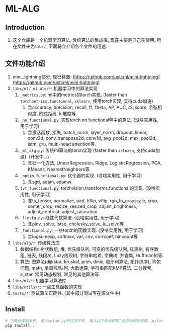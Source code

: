 # ML-ALG


## Introduction
1. 这个仓库是一个机器学习算法, 传统算法的集成库, 现在主要是自己在使用. 所在文件夹为`libs/`, 下面将会介绍各个文件的用途.



## 文件功能介绍
1. mini_lightning部分, 现已移置: [https://github.com/ustcml/mini-lightning](https://github.com/ustcml/mini-lightning)
2. `libs/ml/_ml_alg/*`: 机器学习中的算法实现
   1. `_metrics.py`: ml中的metrics的torch实现. (faster than `torchmetrics.functional`, `sklearn`, 使用torch实现, 支持cuda加速)
      1. 含accuracy, precision, recall, f1, fbeta, AP, AUC, r2_score, 余弦相似度, 欧式距离, kl散度等.
   2. `_nn_functional.py`: 实现torch.nn.functional包中的算法. (没啥实用性, 用于学习)
      1. 含激活函数, 损失, batch_norm, layer_norm, dropout, linear, conv2d, conv_transpose2d, conv1d, avg_pool2d, max_pool2d, lstm, gru, multi-head attention等.
   3. `_ml_alg.py`: 传统ml算法的torch实现 (faster than `sklearn`, 支持cuda加速). (开发中...)
      1. 含归一化方法, LinearRegression, Ridge, LogisticRegression, PCA, KMeans, NearestNeighbors等.
   4. `_optim_functional.py`: 优化器的实现. (没啥实用性, 用于学习)
      1. 含sgd, adam, adamw.
   5. `tvt_functional.py`: torchvision.transforms.functional的实现. (没啥实用性, 用于学习)
      1. 含to_tensor, normalize, pad, hflip, vflip, rgb_to_grayscale, crop, center_crop, resize, resized_crop, adjust_brightness, adjust_contrast, adjust_saturation
   6. `_linalg.py`: 线性代数算法. (没啥实用性, 用于学习)
      1. 含pinv, solve, lstsq, cholesky_solve, lu_solve等
   7. `_functional.py`: 一些torch的函数实现. (没啥实用性, 用于学习)
      1. 含logsumexp, softmax, var, cov, corrcoef, bincount等
3. `libs/alg/*`: 传统算法库
   1. 数据结构: 树状数组, 堆, 优先级队列, 可变的优先级队列, 红黑树, 有序数组, 链表, 线段树, Lazy线段树, 字符串哈希, 字典树, 并查集, Huffman树等.
   2. 算法: 图算法(dijkstra, kruskal, prim, dinic, 匈牙利算法, 拓扑排序), 背包问题, math, 单调栈/队列, 大数运算, 字符串匹配KMP算法, 二分搜索, a_star, 常见动态规划, 常见的其他算法等.
4. `libs/ml/*`: 机器学习算法库
5. `libs/utils/*`: 一些工具函数的实现
6. `tests/*`: 测试算法正确性. (其中部分测试写在源文件中)


## Install
```bash
# 下载仓库到本地, 进入setup.py所在文件夹. 输入以下命令即可(会自动安装依赖, pytorch请手动安装, 避免cuda版本不匹配)
pip install .
```
